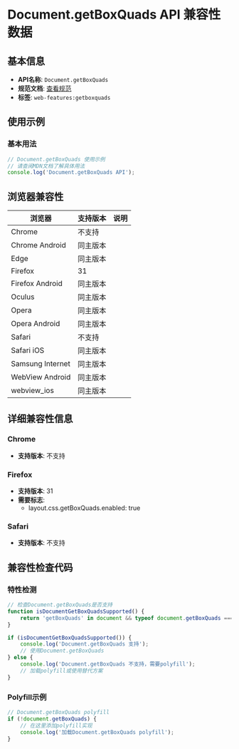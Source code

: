 # Document.getBoxQuads API 兼容性数据

## 基本信息

- **API名称**: `Document.getBoxQuads`
- **规范文档**: [查看规范](https://drafts.csswg.org/cssom-view/#dom-geometryutils-getboxquads)
- **标签**: `web-features:getboxquads`

## 使用示例

### 基本用法

```javascript
// Document.getBoxQuads 使用示例
// 请查阅MDN文档了解具体用法
console.log('Document.getBoxQuads API');
```

## 浏览器兼容性

| 浏览器 | 支持版本 | 说明 |
|--------|----------|------|
| Chrome | 不支持 |  |
| Chrome Android | 同主版本 |  |
| Edge | 同主版本 |  |
| Firefox | 31 |  |
| Firefox Android | 同主版本 |  |
| Oculus | 同主版本 |  |
| Opera | 同主版本 |  |
| Opera Android | 同主版本 |  |
| Safari | 不支持 |  |
| Safari iOS | 同主版本 |  |
| Samsung Internet | 同主版本 |  |
| WebView Android | 同主版本 |  |
| webview_ios | 同主版本 |  |

## 详细兼容性信息

### Chrome

- **支持版本**: 不支持

### Firefox

- **支持版本**: 31
- **需要标志**: 
  - layout.css.getBoxQuads.enabled: true

### Safari

- **支持版本**: 不支持

## 兼容性检查代码

### 特性检测

```javascript
// 检查Document.getBoxQuads是否支持
function isDocumentGetBoxQuadsSupported() {
    return 'getBoxQuads' in document && typeof document.getBoxQuads === 'function';
}

if (isDocumentGetBoxQuadsSupported()) {
    console.log('Document.getBoxQuads 支持');
    // 使用Document.getBoxQuads
} else {
    console.log('Document.getBoxQuads 不支持，需要polyfill');
    // 加载polyfill或使用替代方案
}
```

### Polyfill示例

```javascript
// Document.getBoxQuads polyfill
if (!document.getBoxQuads) {
    // 在这里添加polyfill实现
    console.log('加载Document.getBoxQuads polyfill');
}
```

